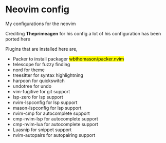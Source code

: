 # Neovim config

My configurations for the neovim

Crediting **Theprimeagen** for his config a lot of his configuration has been ported here

Plugins that are installed here are,
- Packer to install packager <mark> wbthomason/packer.nvim </mark>
- telescope for fuzzy finding
- nord for theme
- treesitter for syntax highlightning
- harpoon for quickswitch
- undotree for undo
- vim-fugitive for git support
- lsp-zero for lsp support
- nvim-lspconfig for lsp support
- mason-lspconfig for lsp support
- nvim-cmp for autocomplete support
- cmp-nvim-lsp for autocomplete support
- cmp-nvim-lua for autocomplete support
- Luasnip for snippet support
- nvim-autopairs for autopairing support
